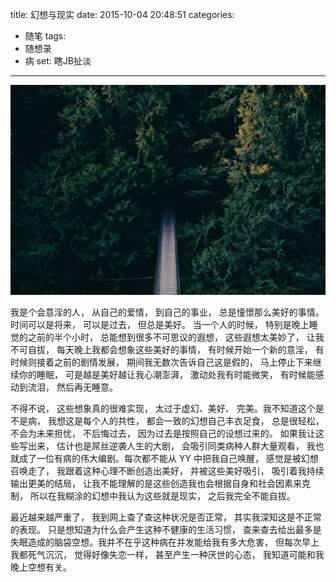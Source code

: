 title: 幻想与现实
date: 2015-10-04 20:48:51
categories:
- 随笔
tags:
- 随想录
- 病
set: 瞎JB扯淡
---

![](/uploads/images/photo-1440964829947-ca3277bd37f8.jpeg)

我是个会意淫的人， 从自己的爱情， 到自己的事业， 总是憧憬那么美好的事情。时间可以是将来， 可以是过去， 但总是美好。 当一个人的时候， 特别是晚上睡觉的之前的半个小时， 总能想到很多不可思议的遐想， 这些遐想太美妙了， 让我不可自拔， 每天晚上我都会想象这些美好的事情， 有时候开始一个新的意淫， 有时候则接着之前的剧情发展， 期间我无数次告诉自己这是假的， 马上停止下来继续你的睡眠， 可是越是美好越让我心潮澎湃， 激动处我有时能微笑， 有时候能感动到流泪， 然后再无睡意。

不得不说， 这些想象真的很难实现， 太过于虚幻、美好、 完美。我不知道这个是不是病， 我想这是每个人的共性， 都会一致的幻想自己丰衣足食， 总是很轻松， 不会为未来担忧， 不后悔过去， 因为过去是按照自己的设想过来的。 如果我让这些写出来， 估计也是屌丝逆袭人生的大剧， 会吸引同类病种人群大量观看， 我也就成了一位有病的伟大编剧。每次都不能从 YY 中把我自己唤醒， 感觉是被幻想召唤走了， 我跟着这种心理不断创造出美好， 并被这些美好吸引， 吸引着我持续输出更美的结局， 让我不能理解的是这些创造我也会根据自身和社会因素来克制， 所以在我糊涂的幻想中我认为这些就是现实， 之后我完全不能自拔。

最近越来越严重了， 我到网上查了查这种状况是否正常， 其实我深知这是不正常的表现。 只是想知道为什么会产生这种不健康的生活习惯， 查来查去给出最多是失眠造成的脑袋空想。我并不在乎这种病在并发能给我有多大危害， 但每次早上我都死气沉沉， 觉得好像失恋一样， 甚至产生一种厌世的心态， 我知道可能和我晚上空想有关。
